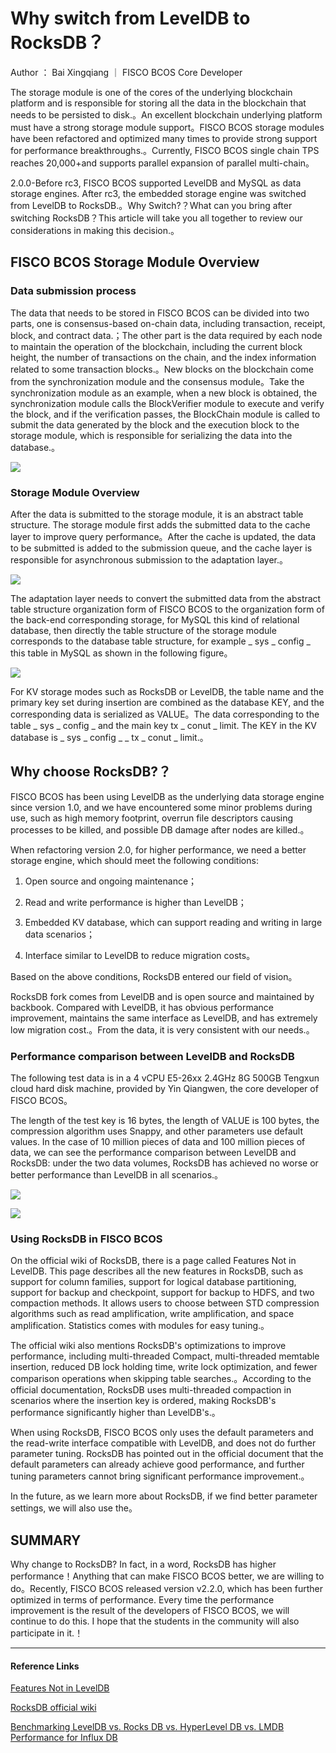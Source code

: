 # Why switch from LevelDB to RocksDB？

Author ： Bai Xingqiang ｜ FISCO BCOS Core Developer

The storage module is one of the cores of the underlying blockchain platform and is responsible for storing all the data in the blockchain that needs to be persisted to disk.。An excellent blockchain underlying platform must have a strong storage module support。FISCO BCOS storage modules have been refactored and optimized many times to provide strong support for performance breakthroughs.。Currently, FISCO BCOS single chain TPS reaches 20,000+and supports parallel expansion of parallel multi-chain。

2.0.0-Before rc3, FISCO BCOS supported LevelDB and MySQL as data storage engines. After rc3, the embedded storage engine was switched from LevelDB to RocksDB.。Why Switch?？What can you bring after switching RocksDB？This article will take you all together to review our considerations in making this decision.。

## FISCO BCOS Storage Module Overview

### Data submission process

The data that needs to be stored in FISCO BCOS can be divided into two parts, one is consensus-based on-chain data, including transaction, receipt, block, and contract data.；The other part is the data required by each node to maintain the operation of the blockchain, including the current block height, the number of transactions on the chain, and the index information related to some transaction blocks.。New blocks on the blockchain come from the synchronization module and the consensus module。Take the synchronization module as an example, when a new block is obtained, the synchronization module calls the BlockVerifier module to execute and verify the block, and if the verification passes, the BlockChain module is called to submit the data generated by the block and the execution block to the storage module, which is responsible for serializing the data into the database.。

![](../../../../images/articles/why_switch_to_rocksdb/IMG_5305.PNG)

### Storage Module Overview

After the data is submitted to the storage module, it is an abstract table structure. The storage module first adds the submitted data to the cache layer to improve query performance。After the cache is updated, the data to be submitted is added to the submission queue, and the cache layer is responsible for asynchronous submission to the adaptation layer.。

![](../../../../images/articles/why_switch_to_rocksdb/IMG_5306.PNG)

The adaptation layer needs to convert the submitted data from the abstract table structure organization form of FISCO BCOS to the organization form of the back-end corresponding storage, for MySQL this kind of relational database, then directly the table structure of the storage module corresponds to the database table structure, for example _ sys _ config _ this table in MySQL as shown in the following figure。

![](../../../../images/articles/why_switch_to_rocksdb/IMG_5307.PNG)

For KV storage modes such as RocksDB or LevelDB, the table name and the primary key set during insertion are combined as the database KEY, and the corresponding data is serialized as VALUE。The data corresponding to the table _ sys _ config _ and the main key tx _ conut _ limit. The KEY in the KV database is _ sys _ config _ _ tx _ conut _ limit.。

## Why choose RocksDB?？

FISCO BCOS has been using LevelDB as the underlying data storage engine since version 1.0, and we have encountered some minor problems during use, such as high memory footprint, overrun file descriptors causing processes to be killed, and possible DB damage after nodes are killed.。

When refactoring version 2.0, for higher performance, we need a better storage engine, which should meet the following conditions:

1. Open source and ongoing maintenance；

2. Read and write performance is higher than LevelDB；

3. Embedded KV database, which can support reading and writing in large data scenarios；

4. Interface similar to LevelDB to reduce migration costs。 

Based on the above conditions, RocksDB entered our field of vision。

RocksDB fork comes from LevelDB and is open source and maintained by backbook. Compared with LevelDB, it has obvious performance improvement, maintains the same interface as LevelDB, and has extremely low migration cost.。From the data, it is very consistent with our needs.。 

### Performance comparison between LevelDB and RocksDB

The following test data is in a 4 vCPU E5-26xx 2.4GHz 8G 500GB Tengxun cloud hard disk machine, provided by Yin Qiangwen, the core developer of FISCO BCOS。

The length of the test key is 16 bytes, the length of VALUE is 100 bytes, the compression algorithm uses Snappy, and other parameters use default values. In the case of 10 million pieces of data and 100 million pieces of data, we can see the performance comparison between LevelDB and RocksDB: under the two data volumes, RocksDB has achieved no worse or better performance than LevelDB in all scenarios.。


![](../../../../images/articles/why_switch_to_rocksdb/IMG_5308.PNG)

![](../../../../images/articles/why_switch_to_rocksdb/IMG_5309.PNG)

### Using RocksDB in FISCO BCOS

On the official wiki of RocksDB, there is a page called Features Not in LevelDB. This page describes all the new features in RocksDB, such as support for column families, support for logical database partitioning, support for backup and checkpoint, support for backup to HDFS, and two compaction methods. It allows users to choose between STD compression algorithms such as read amplification, write amplification, and space amplification. Statistics comes with modules for easy tuning.。

The official wiki also mentions RocksDB's optimizations to improve performance, including multi-threaded Compact, multi-threaded memtable insertion, reduced DB lock holding time, write lock optimization, and fewer comparison operations when skipping table searches.。According to the official documentation, RocksDB uses multi-threaded compaction in scenarios where the insertion key is ordered, making RocksDB's performance significantly higher than LevelDB's.。

When using RocksDB, FISCO BCOS only uses the default parameters and the read-write interface compatible with LevelDB, and does not do further parameter tuning. RocksDB has pointed out in the official document that the default parameters can already achieve good performance, and further tuning parameters cannot bring significant performance improvement.。

In the future, as we learn more about RocksDB, if we find better parameter settings, we will also use the。

## SUMMARY

Why change to RocksDB? In fact, in a word, RocksDB has higher performance！Anything that can make FISCO BCOS better, we are willing to do。Recently, FISCO BCOS released version v2.2.0, which has been further optimized in terms of performance. Every time the performance improvement is the result of the developers of FISCO BCOS, we will continue to do this. I hope that the students in the community will also participate in it.！

------

#### Reference Links

[Features Not in LevelDB](https://github.com/facebook/rocksdb/wiki/Features-Not-in-LevelDB)

[RocksDB official wiki](https://github.com/facebook/rocksdb/wiki/Performance-Benchmarks)

[Benchmarking LevelDB vs. Rocks DB vs. HyperLevel DB vs. LMDB Performance for Influx DB](https://www.influxdata.com/blog/benchmarking-leveldb-vs-rocksdb-vs-hyperleveldb-vs-lmdb-performance-for-influxdb/)